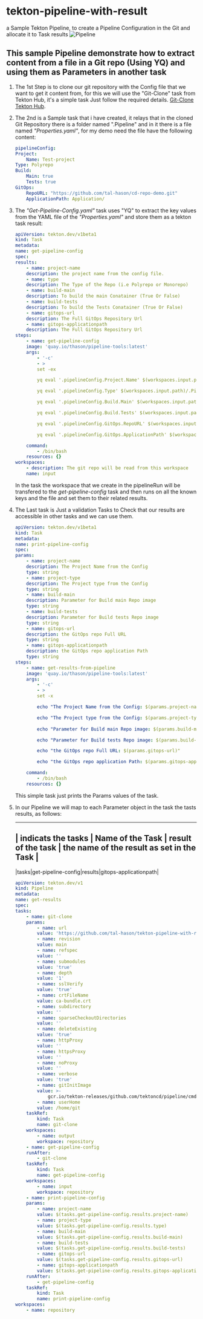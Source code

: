 # tekton-pipeline-with-result

a Sample Tekton Pipeline, to create a Pipeline Configuration in the Git and allocate it to Task results
![Pipeline](https://github.com/tal-hason/tekton-pipeline-with-result/blob/main/Artifacts/Pipeline.png?raw=true)

## This sample Pipeline demonstrate how to extract content from a file in a Git repo (Using YQ) and using them as Parameters in another task

1. The 1st Step is to clone our git repository with the Config file that we want to get it content from, for this we will use the "Git-Clone" task from Tekton Hub, it's a simple task Just follow the required details. [Git-Clone Tekton Hub](https://hub.tekton.dev/tekton/task/git-clone).

2. The 2nd is a Sample task that i have created, it relays that in the cloned Git Repository there is a folder named ".Pipeline" and in it there is a file named *"Properties.yaml"*, for my demo need the file have the following content:

    ```YAML
    pipelineConfig:
    Project:
        Name: Test-project
    Type: Polyrepo
    Build:
        Main: true
        Tests: true
    GitOps:
        RepoURL: "https://github.com/tal-hason/cd-repo-demo.git"
        ApplicationPath: Application/
    ```

3. The *"Get-Pipeline-Config.yaml"* task uses "YQ" to extract the key values from the YAML file of the *"Properties.yaml"* and store them as a tekton task result:

    ```YAML
    apiVersion: tekton.dev/v1beta1
    kind: Task
    metadata:
    name: get-pipeline-config
    spec:
    results:
        - name: project-name
        description: the project name from the config file.
        - name: type
        description: The Type of the Repo (i.e Polyrepo or Monorepo)
        - name: build-main
        description: To build the main Conatainer (True Or False)
        - name: build-tests
        description: To build the Tests Conatainer (True Or False)
        - name: gitops-url
        description: The Full GitOps Repository Url
        - name: gitops-applicationpath
        description: The Full GitOps Repository Url
    steps:
        - name: get-pipeline-config
        image: 'quay.io/thason/pipeline-tools:latest'
        args:
            - '-c'
            - >
            set -ex

            yq eval '.pipelineConfig.Project.Name' $(workspaces.input.path)/.Pipeline/Properties.yaml | tee $(results.project-name.path)

            yq eval '.pipelineConfig.Type' $(workspaces.input.path)/.Pipeline/Properties.yaml | tee $(results.type.path)

            yq eval '.pipelineConfig.Build.Main' $(workspaces.input.path)/.Pipeline/Properties.yaml | tee $(results.build-main.path)

            yq eval '.pipelineConfig.Build.Tests' $(workspaces.input.path)/.Pipeline/Properties.yaml | tee $(results.build-tests.path)

            yq eval '.pipelineConfig.GitOps.RepoURL' $(workspaces.input.path)/.Pipeline/Properties.yaml | tee $(results.gitops-url.path)

            yq eval '.pipelineConfig.GitOps.ApplicationPath' $(workspaces.input.path)/.Pipeline/Properties.yaml | tee $(results.gitops-applicationpath.path)

        command:
            - /bin/bash
        resources: {}
    workspaces:
        - description: The git repo will be read from this workspace
        name: input        
    ```

    In the task the workspace that we create in the pipelineRun will be transfered to the *get-pipeline-config* task and then runs on all the known keys and the file and set them to their related results.

4. The Last task is Just a validation Tasks to Check that our results are accessible in other tasks and we can use them.

    ```YAML
    apiVersion: tekton.dev/v1beta1
    kind: Task
    metadata:
    name: print-pipeline-config
    spec:
    params:
        - name: project-name
        description: The Project Name from the Config
        type: string
        - name: project-type
        description: The Project type from the Config
        type: string
        - name: build-main
        description: Parameter for Build main Repo image
        type: string
        - name: build-tests
        description: Parameter for Build tests Repo image
        type: string
        - name: gitops-url
        description: the GitOps repo Full URL
        type: string
        - name: gitops-applicationpath
        description: the GitOps repo application Path
        type: string
    steps:
        - name: get-results-from-pipeline
        image: 'quay.io/thason/pipeline-tools:latest'
        args:
            - '-c'
            - >
            set -x

            echo "The Project Name from the Config: $(params.project-name)"

            echo "The Project type from the Config: $(params.project-type)"
            
            echo "Parameter for Build main Repo image: $(params.build-main)"

            echo "Parameter for Build tests Repo image: $(params.build-tests)"

            echo "the GitOps repo Full URL: $(params.gitops-url)"

            echo "the GitOps repo application Path: $(params.gitops-applicationpath)"

        command:
            - /bin/bash
        resources: {}
    ```

    This simple task just prints the Params values of the task.

5. In our Pipeline we will map to each Parameter object in the task the tasts results, as follows:

    ---------------------------------------------------------------------------------------------------------

    | indicats the tasks | Name of the Task | result of the task | the name of the result as set in the Task |
    ----------------------------------------------------------

    |tasks|get-pipeline-config|results|gitops-applicationpath|

    ```YAML
    apiVersion: tekton.dev/v1
    kind: Pipeline
    metadata:
    name: get-results
    spec:
    tasks:
        - name: git-clone
        params:
            - name: url
            value: 'https://github.com/tal-hason/tekton-pipeline-with-result.git'
            - name: revision
            value: main
            - name: refspec
            value: ''
            - name: submodules
            value: 'true'
            - name: depth
            value: '1'
            - name: sslVerify
            value: 'true'
            - name: crtFileName
            value: ca-bundle.crt
            - name: subdirectory
            value: ''
            - name: sparseCheckoutDirectories
            value: ''
            - name: deleteExisting
            value: 'true'
            - name: httpProxy
            value: ''
            - name: httpsProxy
            value: ''
            - name: noProxy
            value: ''
            - name: verbose
            value: 'true'
            - name: gitInitImage
            value: >-
                gcr.io/tekton-releases/github.com/tektoncd/pipeline/cmd/git-init:v0.40.2
            - name: userHome
            value: /home/git
        taskRef:
            kind: Task
            name: git-clone
        workspaces:
            - name: output
            workspace: repository
        - name: get-pipeline-config
        runAfter:
            - git-clone
        taskRef:
            kind: Task
            name: get-pipeline-config
        workspaces:
            - name: input
            workspace: repository
        - name: print-pipeline-config
        params:
            - name: project-name
            value: $(tasks.get-pipeline-config.results.project-name)
            - name: project-type
            value: $(tasks.get-pipeline-config.results.type)
            - name: build-main
            value: $(tasks.get-pipeline-config.results.build-main)
            - name: build-tests
            value: $(tasks.get-pipeline-config.results.build-tests)
            - name: gitops-url
            value: $(tasks.get-pipeline-config.results.gitops-url)
            - name: gitops-applicationpath
            value: $(tasks.get-pipeline-config.results.gitops-applicationpath)
        runAfter:
            - get-pipeline-config
        taskRef:
            kind: Task
            name: print-pipeline-config
    workspaces:
        - name: repository
    ```
